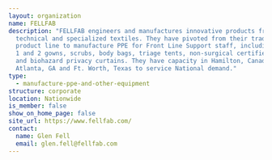 ```yaml
---
layout: organization
name: FELLFAB
description: "FELLFAB engineers and manufactures innovative products from
  technical and specialized textiles. They have pivoted from their traditional
  product line to manufacture PPE for Front Line Support staff, including: Level
  1 and 2 gowns, scrubs, body bags, triage tents, non-surgical certified masks,
  and biohazard privacy curtains. They have capacity in Hamilton, Canada;
  Atlanta, GA and Ft. Worth, Texas to service National demand."
type:
  - manufacture-ppe-and-other-equipment
structure: corporate
location: Nationwide
is_member: false
show_on_home_page: false
site_url: https://www.fellfab.com/
contact:
  name: Glen Fell
  email: glen.fell@fellfab.com
---
```

